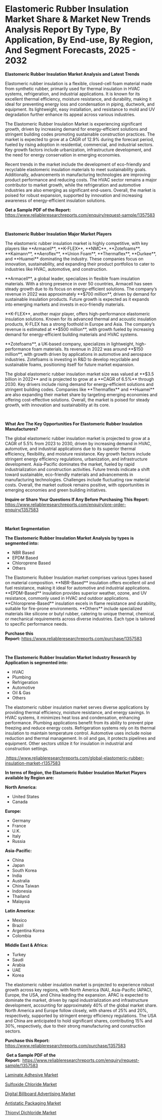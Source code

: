 <p><h1>Elastomeric Rubber Insulation Market Share & Market New Trends Analysis Report By Type, By Application, By End-use, By Region, And Segment Forecasts, 2025 - 2032</h1></p><p><strong>Elastomeric Rubber Insulation Market Analysis and Latest Trends</strong></p>
<p><p>Elastomeric rubber insulation is a flexible, closed-cell foam material made from synthetic rubber, primarily used for thermal insulation in HVAC systems, refrigeration, and industrial applications. It is known for its excellent thermal efficiency, moisture resistance, and durability, making it ideal for preventing energy loss and condensation in piping, ductwork, and equipment. Its lightweight, easy installation, and resistance to mold and UV degradation further enhance its appeal across various industries.</p><p>The Elastomeric Rubber Insulation Market is experiencing significant growth, driven by increasing demand for energy-efficient solutions and stringent building codes promoting sustainable construction practices. The market is expected to grow at a CAGR of 12.9% during the forecast period, fueled by rising adoption in residential, commercial, and industrial sectors. Key growth factors include urbanization, infrastructure development, and the need for energy conservation in emerging economies.</p><p>Recent trends in the market include the development of eco-friendly and recyclable elastomeric insulation materials to meet sustainability goals. Additionally, advancements in manufacturing technologies are improving product performance and reducing costs. The HVAC sector remains a major contributor to market growth, while the refrigeration and automotive industries are also emerging as significant end-users. Overall, the market is poised for robust expansion, supported by innovation and increasing awareness of energy-efficient insulation solutions.</p></p>
<p><strong>Get a Sample PDF of the Report:&nbsp;</strong> <a href="https://www.reliableresearchreports.com/enquiry/request-sample/1357583?utm_campaign=33&utm_medium=2&utm_source=Github&utm_content=ia&utm_term=24012025&utm_id=elastomeric-rubber-insulation">https://www.reliableresearchreports.com/enquiry/request-sample/1357583</a></p>
<p>&nbsp;</p>
<p><strong>Elastomeric Rubber Insulation Major Market Players</strong></p>
<p><p>The elastomeric rubber insulation market is highly competitive, with key players like **Armacell**, **K-FLEX**, **NMC**, **Zotefoams**, **Kaimann**, **Aeroflex**, **Union Foam**, **Thermaflex**, **Durkee**, and **Huamei** dominating the industry. These companies focus on innovation, sustainability, and expanding their product portfolios to cater to industries like HVAC, automotive, and construction.</p><p>**Armacell**, a global leader, specializes in flexible foam insulation materials. With a strong presence in over 50 countries, Armacell has seen steady growth due to its focus on energy-efficient solutions. The company’s revenue in 2022 was approximately **$700 million**, driven by demand for sustainable insulation products. Future growth is expected as it expands into emerging markets and invests in eco-friendly materials.</p><p>**K-FLEX**, another major player, offers high-performance elastomeric insulation solutions. Known for its advanced thermal and acoustic insulation products, K-FLEX has a strong foothold in Europe and Asia. The company’s revenue is estimated at **$500 million**, with growth fueled by increasing demand for energy-efficient building materials and HVAC systems.</p><p>**Zotefoams**, a UK-based company, specializes in lightweight, high-performance foam materials. Its revenue in 2022 was around **$150 million**, with growth driven by applications in automotive and aerospace industries. Zotefoams is investing in R&D to develop recyclable and sustainable foams, positioning itself for future market expansion.</p><p>The global elastomeric rubber insulation market size was valued at **$3.5 billion in 2022** and is projected to grow at a **CAGR of 6.5%** through 2030. Key drivers include rising demand for energy-efficient solutions and stringent building codes. Companies like **Thermaflex** and **Huamei** are also expanding their market share by targeting emerging economies and offering cost-effective solutions. Overall, the market is poised for steady growth, with innovation and sustainability at its core.</p></p>
<p>&nbsp;</p>
<p><strong>What Are The Key Opportunities For Elastomeric Rubber Insulation Manufacturers?</strong></p>
<p><p>The global elastomeric rubber insulation market is projected to grow at a CAGR of 5.5% from 2023 to 2030, driven by increasing demand in HVAC, automotive, and industrial applications due to its superior thermal efficiency, flexibility, and moisture resistance. Key growth factors include stringent energy efficiency regulations, urbanization, and infrastructure development. Asia-Pacific dominates the market, fueled by rapid industrialization and construction activities. Future trends indicate a shift toward sustainable, eco-friendly materials and advancements in manufacturing technologies. Challenges include fluctuating raw material costs. Overall, the market outlook remains positive, with opportunities in emerging economies and green building initiatives.</p></p>
<p><strong>Inquire or Share Your Questions If Any Before Purchasing This Report:</strong> <a href="https://www.reliableresearchreports.com/enquiry/pre-order-enquiry/1357583?utm_campaign=33&utm_medium=2&utm_source=Github&utm_content=ia&utm_term=24012025&utm_id=elastomeric-rubber-insulation">https://www.reliableresearchreports.com/enquiry/pre-order-enquiry/1357583</a></p>
<p>&nbsp;</p>
<p><strong>Market Segmentation</strong></p>
<p><strong>The Elastomeric Rubber Insulation Market Analysis by types is segmented into:</strong></p>
<p><ul><li>NBR Based</li><li>EPDM Based</li><li>Chloroprene Based</li><li>Others</li></ul></p>
<p><p>The Elastomeric Rubber Insulation market comprises various types based on material composition. **NBR-Based** insulation offers excellent oil and fuel resistance, making it ideal for automotive and industrial applications. **EPDM-Based** insulation provides superior weather, ozone, and UV resistance, commonly used in HVAC and outdoor applications. **Chloroprene-Based** insulation excels in flame resistance and durability, suitable for fire-prone environments. **Others** include specialized materials like silicone or butyl rubber, catering to unique thermal, chemical, or mechanical requirements across diverse industries. Each type is tailored to specific performance needs.</p></p>
<p><strong>Purchase this Report:&nbsp;</strong><a href="https://www.reliableresearchreports.com/purchase/1357583?utm_campaign=33&utm_medium=2&utm_source=Github&utm_content=ia&utm_term=24012025&utm_id=elastomeric-rubber-insulation">https://www.reliableresearchreports.com/purchase/1357583</a></p>
<p>&nbsp;</p>
<p><strong>The Elastomeric Rubber Insulation Market Industry Research by Application is segmented into:</strong></p>
<p><ul><li>HVAC</li><li>Plumbing</li><li>Refrigeration</li><li>Automotive</li><li>Oil & Gas</li><li>Others</li></ul></p>
<p><p>The elastomeric rubber insulation market serves diverse applications by providing thermal efficiency, moisture resistance, and energy savings. In HVAC systems, it minimizes heat loss and condensation, enhancing performance. Plumbing applications benefit from its ability to prevent pipe freezing and reduce energy costs. Refrigeration systems rely on its thermal insulation to maintain temperature control. Automotive uses include noise reduction and thermal management. In oil and gas, it protects pipelines and equipment. Other sectors utilize it for insulation in industrial and construction settings.</p></p>
<p><a href="https://www.reliableresearchreports.com/global-elastomeric-rubber-insulation-market-r1357583?utm_campaign=33&utm_medium=2&utm_source=Github&utm_content=ia&utm_term=24012025&utm_id=elastomeric-rubber-insulation">&nbsp;https://www.reliableresearchreports.com/global-elastomeric-rubber-insulation-market-r1357583</a></p>
<p><strong>In terms of Region, the Elastomeric Rubber Insulation Market Players available by Region are:</strong></p>
<p>
    <p> <strong> North America: </strong>
        <ul>
            <li>United States</li>
            <li>Canada</li>
        </ul>
        </p> 
    <p> <strong> Europe: </strong>
        <ul>
            <li>Germany</li>
            <li>France</li>
            <li>U.K.</li>
            <li>Italy</li>
            <li>Russia</li>
        </ul>
        </p> 
    <p> <strong> Asia-Pacific: </strong>
        <ul>
            <li>China</li>
            <li>Japan</li>
            <li>South Korea</li>
            <li>India</li>
            <li>Australia</li>
            <li>China Taiwan</li>
            <li>Indonesia</li>
            <li>Thailand</li>
            <li>Malaysia</li>
        </ul>
        </p> 
    <p> <strong> Latin America: </strong>
        <ul>
            <li>Mexico</li>
            <li>Brazil</li>
            <li>Argentina Korea</li>
            <li>Colombia</li>
        </ul>
        </p> 
    <p> <strong> Middle East & Africa: </strong>
        <ul>
            <li>Turkey</li>
            <li>Saudi</li>
            <li>Arabia</li>
            <li>UAE</li>
            <li>Korea</li>
        </ul>
    </p>
    </p>
<p><p>The elastomeric rubber insulation market is projected to experience robust growth across key regions, with North America (NA), Asia-Pacific (APAC), Europe, the USA, and China leading the expansion. APAC is expected to dominate the market, driven by rapid industrialization and infrastructure development, accounting for approximately 40% of the global market share. North America and Europe follow closely, with shares of 25% and 20%, respectively, supported by stringent energy efficiency regulations. The USA and China are anticipated to hold significant shares, contributing 15% and 30%, respectively, due to their strong manufacturing and construction sectors.</p></p>
<p><strong>Purchase this Report: </strong><a href="https://www.reliableresearchreports.com/purchase/1357583?utm_campaign=33&utm_medium=2&utm_source=Github&utm_content=ia&utm_term=24012025&utm_id=elastomeric-rubber-insulation">https://www.reliableresearchreports.com/purchase/1357583</a></p>
<p>&nbsp;<strong>Get a Sample PDF of the Report:&nbsp;&nbsp;</strong><a href="https://www.reliableresearchreports.com/enquiry/request-sample/1357583?utm_campaign=33&utm_medium=2&utm_source=Github&utm_content=ia&utm_term=24012025&utm_id=elastomeric-rubber-insulation">https://www.reliableresearchreports.com/enquiry/request-sample/1357583</a></p>
<p><strong></strong></p>
<p><p><a href="https://github.com/lindaopodray/Market-Research-Report-List-1/blob/main/laminate-adhesive-market.md?utm_campaign=33&utm_medium=2&utm_source=Github&utm_content=ia&utm_term=24012025&utm_id=elastomeric-rubber-insulation">Laminate Adhesive Market</a></p><p><a href="https://github.com/XavierTyler76/Market-Research-Report-List-1/blob/main/sulfoxide-chloride-market.md?utm_campaign=33&utm_medium=2&utm_source=Github&utm_content=ia&utm_term=24012025&utm_id=elastomeric-rubber-insulation">Sulfoxide Chloride Market</a></p><p><a href="https://github.com/marlanamarvn/Market-Research-Report-List-1/blob/main/digital-billboard-advertising-market.md?utm_campaign=33&utm_medium=2&utm_source=Github&utm_content=ia&utm_term=24012025&utm_id=elastomeric-rubber-insulation">Digital Billboard Advertising Market</a></p><p><a href="https://github.com/flnordan65e0/Market-Research-Report-List-1/blob/main/antistatic-packaging-market.md?utm_campaign=33&utm_medium=2&utm_source=Github&utm_content=ia&utm_term=24012025&utm_id=elastomeric-rubber-insulation">Antistatic Packaging Market</a></p><p><a href="https://github.com/OlenFleming68/Market-Research-Report-List-1/blob/main/thionyl-dichloride-market.md?utm_campaign=33&utm_medium=2&utm_source=Github&utm_content=ia&utm_term=24012025&utm_id=elastomeric-rubber-insulation">Thionyl Dichloride Market</a></p></p>
